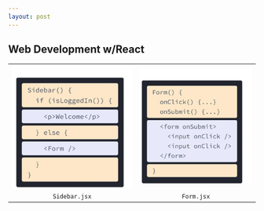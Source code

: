 ```yaml
---
layout: post
---
```


## Web Development w/React
<table>
    <tr>
        <td><img style="border:0; background-color: transparent;" src="../images/sidebar-ex.png"/></td>
        <td><img style="border:0; background-color: transparent;" src="../images/form-ex.png"/></td>
    </tr>
    <tr>
        <td style="text-align: center;"><code>Sidebar.jsx</code></td>
        <td style="text-align: center;"><code>Form.jsx</code></td>
    </tr>
<table>